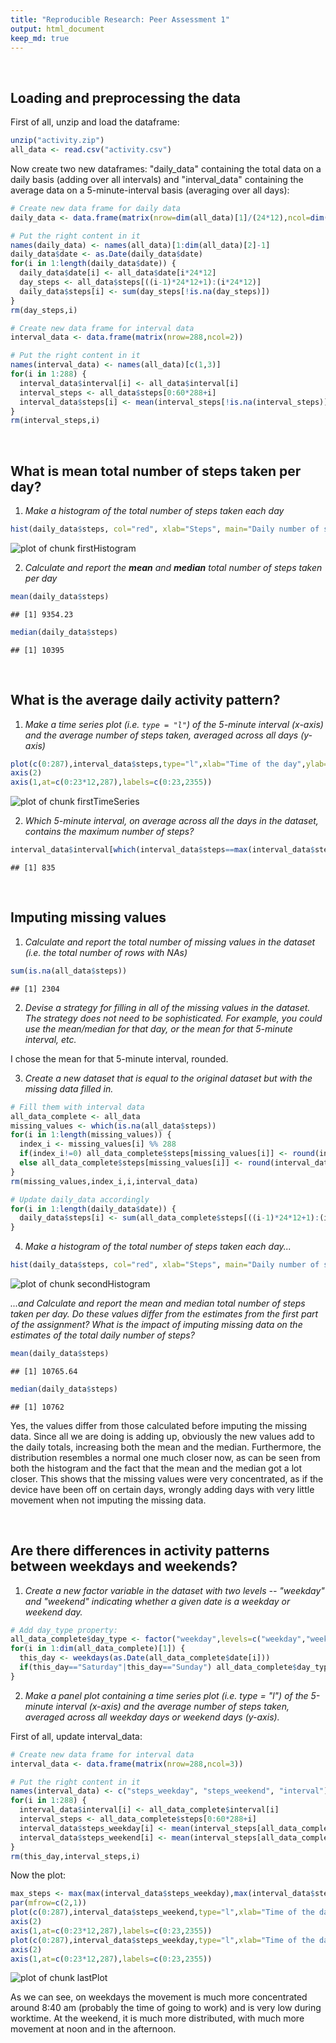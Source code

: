 ```yaml
---
title: "Reproducible Research: Peer Assessment 1"
output: html_document
keep_md: true
---
```


&nbsp;

## Loading and preprocessing the data

First of all, unzip and load the dataframe:


```r
unzip("activity.zip")
all_data <- read.csv("activity.csv")
```

Now create two new dataframes: "daily_data" containing the total data on a daily basis (adding over all intervals) and "interval_data" containing the average data on a 5-minute-interval basis (averaging over all days):


```r
# Create new data frame for daily data
daily_data <- data.frame(matrix(nrow=dim(all_data)[1]/(24*12),ncol=dim(all_data)[2]-1))

# Put the right content in it
names(daily_data) <- names(all_data)[1:dim(all_data)[2]-1]
daily_data$date <- as.Date(daily_data$date)
for(i in 1:length(daily_data$date)) {
  daily_data$date[i] <- all_data$date[i*24*12]
  day_steps <- all_data$steps[((i-1)*24*12+1):(i*24*12)]
  daily_data$steps[i] <- sum(day_steps[!is.na(day_steps)])
}
rm(day_steps,i)

# Create new data frame for interval data
interval_data <- data.frame(matrix(nrow=288,ncol=2))

# Put the right content in it
names(interval_data) <- names(all_data)[c(1,3)]
for(i in 1:288) {
  interval_data$interval[i] <- all_data$interval[i]
  interval_steps <- all_data$steps[0:60*288+i]
  interval_data$steps[i] <- mean(interval_steps[!is.na(interval_steps)])
}
rm(interval_steps,i)
```

&nbsp;

## What is mean total number of steps taken per day?

1. *Make a histogram of the total number of steps taken each day*


```r
hist(daily_data$steps, col="red", xlab="Steps", main="Daily number of steps")
```

![plot of chunk firstHistogram](figure/firstHistogram-1.png) 

2. *Calculate and report the **mean** and **median** total number of steps taken per day*


```r
mean(daily_data$steps)
```

```
## [1] 9354.23
```


```r
median(daily_data$steps)
```

```
## [1] 10395
```

&nbsp;

## What is the average daily activity pattern?

1. *Make a time series plot (i.e. `type = "l"`) of the 5-minute interval (x-axis) and the average number of steps taken, averaged across all days (y-axis)*


```r
plot(c(0:287),interval_data$steps,type="l",xlab="Time of the day",ylab="Average number of steps",axes=FALSE,col="blue")
axis(2)
axis(1,at=c(0:23*12,287),labels=c(0:23,2355))
```

![plot of chunk firstTimeSeries](figure/firstTimeSeries-1.png) 

2. *Which 5-minute interval, on average across all the days in the dataset, contains the maximum number of steps?*


```r
interval_data$interval[which(interval_data$steps==max(interval_data$steps))]
```

```
## [1] 835
```

&nbsp;

## Imputing missing values

1. *Calculate and report the total number of missing values in the dataset (i.e. the total number of rows with NAs)*


```r
sum(is.na(all_data$steps))
```

```
## [1] 2304
```

2. *Devise a strategy for filling in all of the missing values in the dataset. The strategy does not need to be sophisticated. For example, you could use the mean/median for that day, or the mean for that 5-minute interval, etc.*

I chose the mean for that 5-minute interval, rounded.

3. *Create a new dataset that is equal to the original dataset but with the missing data filled in.*


```r
# Fill them with interval data
all_data_complete <- all_data
missing_values <- which(is.na(all_data$steps))
for(i in 1:length(missing_values)) {
  index_i <- missing_values[i] %% 288
  if(index_i!=0) all_data_complete$steps[missing_values[i]] <- round(interval_data$steps[index_i])
  else all_data_complete$steps[missing_values[i]] <- round(interval_data$steps[288])
}
rm(missing_values,index_i,i,interval_data)

# Update daily_data accordingly
for(i in 1:length(daily_data$date)) {
  daily_data$steps[i] <- sum(all_data_complete$steps[((i-1)*24*12+1):(i*24*12)])
}
```

4. *Make a histogram of the total number of steps taken each day...*


```r
hist(daily_data$steps, col="red", xlab="Steps", main="Daily number of steps")
```

![plot of chunk secondHistogram](figure/secondHistogram-1.png) 

*...and Calculate and report the mean and median total number of steps taken per day. Do these values differ from the estimates from the first part of the assignment? What is the impact of imputing missing data on the estimates of the total daily number of steps?*


```r
mean(daily_data$steps)
```

```
## [1] 10765.64
```


```r
median(daily_data$steps)
```

```
## [1] 10762
```

Yes, the values differ from those calculated before imputing the missing data. Since all we are doing is adding up, obviously the new values add to the daily totals, increasing both the mean and the median. Furthermore, the distribution resembles a normal one much closer now, as can be seen from both the histogram and the fact that the mean and the median got a lot closer. This shows that the missing values were very concentrated, as if the device have been off on certain days, wrongly adding days with very little movement when not imputing the missing data.

&nbsp;

## Are there differences in activity patterns between weekdays and weekends?

1. *Create a new factor variable in the dataset with two levels -- "weekday" and "weekend" indicating whether a given date is a weekday or weekend day.*


```r
# Add day_type property:
all_data_complete$day_type <- factor("weekday",levels=c("weekday","weekend"))
for(i in 1:dim(all_data_complete)[1]) {
  this_day <- weekdays(as.Date(all_data_complete$date[i]))
  if(this_day=="Saturday"|this_day=="Sunday") all_data_complete$day_type[i] <- "weekend"
}
```

2. *Make a panel plot containing a time series plot (i.e. type = "l") of the 5-minute interval (x-axis) and the average number of steps taken, averaged across all weekday days or weekend days (y-axis).*

First of all, update interval_data:


```r
# Create new data frame for interval data
interval_data <- data.frame(matrix(nrow=288,ncol=3))

# Put the right content in it
names(interval_data) <- c("steps_weekday", "steps_weekend", "interval")
for(i in 1:288) {
  interval_data$interval[i] <- all_data_complete$interval[i]
  interval_steps <- all_data_complete$steps[0:60*288+i]
  interval_data$steps_weekday[i] <- mean(interval_steps[all_data_complete$day_type[1:61*288]=="weekday"])
  interval_data$steps_weekend[i] <- mean(interval_steps[all_data_complete$day_type[1:61*288]=="weekend"])
}
rm(this_day,interval_steps,i)
```

Now the plot:

```r
max_steps <- max(max(interval_data$steps_weekday),max(interval_data$steps_weekend))
par(mfrow=c(2,1))
plot(c(0:287),interval_data$steps_weekend,type="l",xlab="Time of the day",ylab="Number of steps",axes=FALSE,main="weekend",col="blue",ylim=c(0,max_steps))
axis(2)
axis(1,at=c(0:23*12,287),labels=c(0:23,2355))
plot(c(0:287),interval_data$steps_weekday,type="l",xlab="Time of the day",ylab="Number of steps",axes=FALSE,main="weekday",col="blue",ylim=c(0,max_steps))
axis(2)
axis(1,at=c(0:23*12,287),labels=c(0:23,2355))
```

![plot of chunk lastPlot](figure/lastPlot-1.png) 

As we can see, on weekdays the movement is much more concentrated around 8:40 am (probably the time of going to work) and is very low during worktime. At the weekend, it is much more distributed, with much more movement at noon and in the afternoon.

&nbsp;

